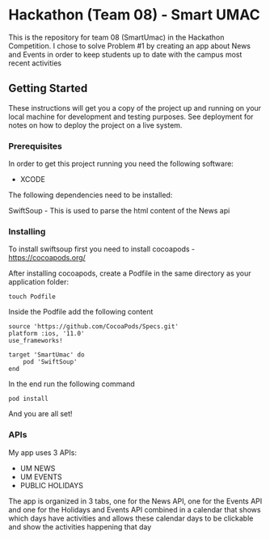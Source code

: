 # Hackathon (Team 08) - Smart UMAC

This is the repository for team 08 (SmartUmac) in the Hackathon Competition. 
I chose to solve Problem #1 by creating an app about News and Events in order
to keep students up to date with the campus most recent activities

## Getting Started

These instructions will get you a copy of the project up and running on your local machine for development and testing purposes. See deployment for notes on how to deploy the project on a live system.

### Prerequisites

In order to get this project running you need the following software:

- XCODE

The following dependencies need to be installed:

SwiftSoup - This is used to parse the html content of the News api

### Installing

To install swiftsoup first you need to install cocoapods - https://cocoapods.org/

After installing cocoapods, create a Podfile in the same directory as your application folder:

```
touch Podfile
```
Inside the Podfile add the following content

```
source 'https://github.com/CocoaPods/Specs.git'
platform :ios, '11.0'
use_frameworks!

target 'SmartUmac' do
    pod 'SwiftSoup'
end

```

In the end run the following command

```
pod install
```

And you are all set!

### APIs

My app uses 3 APIs:

- UM NEWS
- UM EVENTS
- PUBLIC HOLIDAYS

The app is organized in 3 tabs, one for the News API, one for the Events API
and one for the Holidays and Events API combined in a calendar that shows
which days have activities and allows these calendar days to be clickable and
show the activities happening that day